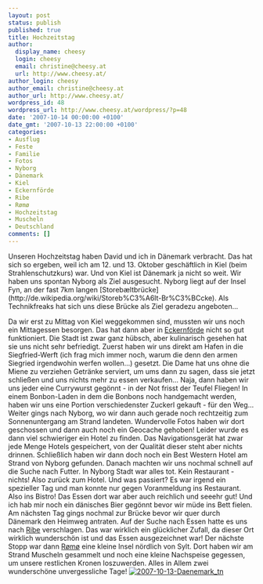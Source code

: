 ```yaml
---
layout: post
status: publish
published: true
title: Hochzeitstag
author:
  display_name: cheesy
  login: cheesy
  email: christine@cheesy.at
  url: http://www.cheesy.at/
author_login: cheesy
author_email: christine@cheesy.at
author_url: http://www.cheesy.at/
wordpress_id: 48
wordpress_url: http://www.cheesy.at/wordpress/?p=48
date: '2007-10-14 00:00:00 +0100'
date_gmt: '2007-10-13 22:00:00 +0100'
categories:
- Ausflug
- Feste
- Familie
- Fotos
- Nyborg
- Dänemark
- Kiel
- Eckernförde
- Ribe
- Rømø
- Hochzeitstag
- Muscheln
- Deutschland
comments: []
---
```

<!--:de--><!-- 4051-->Unseren Hochzeitstag haben David und ich in Dänemark verbracht. Das hat sich so ergeben, weil ich am 12. und 13. Oktober geschäftlich in Kiel (beim Strahlenschutzkurs) war. Und von Kiel ist Dänemark ja nicht so weit. Wir haben uns spontan Nyborg als Ziel ausgesucht. Nyborg liegt auf der Insel Fyn, an der fast 7km langen [Storebæltbrücke](http://de.wikipedia.org/wiki/Storeb%C3%A6lt-Br%C3%BCcke). Als Technikfreaks hat sich uns diese Brücke als Ziel geradezu angeboten...
Da wir erst zu Mittag von Kiel weggekommen sind, mussten wir uns noch ein Mittagessen besorgen. Das hat dann aber in [Eckernförde](http://de.wikipedia.org/wiki/Eckernf%C3%B6rde) nicht so gut funktioniert. Die Stadt ist zwar ganz hübsch, aber kulinarisch gesehen hat sie uns nicht sehr befriedigt. Zuerst haben wir uns direkt am Hafen in die Siegfried-Werft (ich frag mich immer noch, warum die denn den armen Siegried irgendwohin werfen wollen...) gesetzt. Die Dame hat uns ohne die Miene zu verziehen Getränke serviert, um ums dann zu sagen, dass sie jetzt schließen und uns nichts mehr zu essen verkaufen... Naja, dann haben wir uns jeder eine Currywurst gegönnt - in der Not frisst der Teufel Fliegen! In einem Bonbon-Laden in dem die Bonbons noch handgemacht werden, haben wir uns eine Portion verschiedenster Zuckerl gekauft - für den Weg...
Weiter gings nach Nyborg, wo wir dann auch gerade noch rechtzeitig zum Sonnenuntergang am Strand landeten. Wundervolle Fotos haben wir dort geschossen und dann auch noch ein Geocache gehoben!
Leider wurde es dann viel schwieriger ein Hotel zu finden. Das Navigationsgerät hat zwar jede Menge Hotels gespeichert, von der Qualität dieser steht aber nichts drinnen. Schließlich haben wir dann doch noch ein Best Western Hotel am Strand von Nyborg gefunden. Danach machten wir uns nochmal schnell auf die Suche nach Futter. In Nyborg Stadt war alles tot. Kein Restaurant - nichts! Also zurück zum Hotel. Und was passiert? Es war irgend ein spezieller Tag und man konnte nur gegen Voranmeldung ins Restaurant. Also ins Bistro! Das Essen dort war aber auch reichlich und seeehr gut! Und ich hab mir noch ein dänisches Bier gegönnt bevor wir müde ins Bett fielen.
Am nächsten Tag gings nochmal zur Brücke bevor wir quer durch Dänemark den Heimweg antraten. Auf der Suche nach Essen hatte es uns nach [Ribe](http://de.wikipedia.org/wiki/Ribe) verschlagen. Das war wirklich ein glücklicher Zufall, da dieser Ort wirklich wunderschön ist und das Essen ausgezeichnet war!
Der nächste Stopp war dann [Rømø](http://de.wikipedia.org/wiki/Romo) eine kleine Insel nördlich von Sylt. Dort haben wir am Strand Muscheln gesammelt und noch eine kleine Nachspeise gegessen, um unsere restlichen Kronen loszuwerden.
Alles in Allem zwei wunderschöne unvergessliche Tage!
[![](http://www.cheesy.at/wp-content/uploads/2007/10/hochzeitstag/2007-10-13-Daenemark_tn.jpg "2007-10-13-Daenemark\_tn")](http://www.cheesy.at/fotos/ausfluege/2000-2009/x2007/hochzeitstag-2007/)
